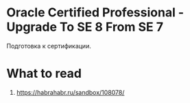 # Oracle Certified Professional - Upgrade To SE 8 From SE 7
Подготовка к сертификации.

# What to read
1. https://habrahabr.ru/sandbox/108078/
